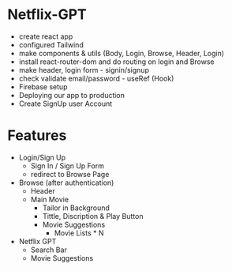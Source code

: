# Netflix-GPT

- create react app
- configured Tailwind
- make components & utils (Body, Login, Browse, Header, Login)
- install react-router-dom and do routing on login and Browse
- make header, login form - signin/signup
- check validate email/password - useRef (Hook)
- Firebase setup
- Deploying our app to production
- Create SignUp user Account

# Features

- Login/Sign Up
  - Sign In / Sign Up Form
  - redirect to Browse Page
- Browse (after authentication)
  - Header
  - Main Movie
    - Tailor in Background
    - Tittle, Discription & Play Button
    - Movie Suggestions
      - Movie Lists \* N
- Netflix GPT
  - Search Bar
  - Movie Suggestions